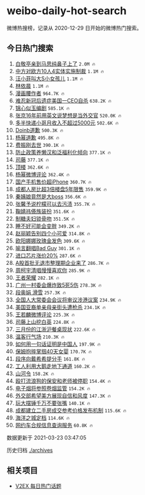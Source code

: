 # weibo-daily-hot-search

微博热搜榜，记录从 2020-12-29 日开始的微博热门搜索。

## 今日热门搜索

<!-- BEGIN -->

1. [白敬亭亲到马思纯鼻子上了](https://s.weibo.com/weibo?q=%23%E7%99%BD%E6%95%AC%E4%BA%AD%E4%BA%B2%E5%88%B0%E9%A9%AC%E6%80%9D%E7%BA%AF%E9%BC%BB%E5%AD%90%E4%B8%8A%E4%BA%86%23&Refer=top) `2.0M 🔥`
1. [中方对欧方10人4实体实施制裁](https://s.weibo.com/weibo?q=%23%E4%B8%AD%E6%96%B9%E5%AF%B9%E6%AC%A7%E6%96%B910%E4%BA%BA4%E5%AE%9E%E4%BD%93%E5%AE%9E%E6%96%BD%E5%88%B6%E8%A3%81%23&Refer=top) `1.1M 🔥`
1. [汪小菲叫大S小女孩儿](https://s.weibo.com/weibo?q=%23%E6%B1%AA%E5%B0%8F%E8%8F%B2%E5%8F%AB%E5%A4%A7S%E5%B0%8F%E5%A5%B3%E5%AD%A9%E5%84%BF%23&Refer=top) `1.1M 🔥`
1. [林依晨](https://s.weibo.com/weibo?q=%E6%9E%97%E4%BE%9D%E6%99%A8&Refer=top) `1.1M 🔥`
1. [漫画腰作者](https://s.weibo.com/weibo?q=%E6%BC%AB%E7%94%BB%E8%85%B0%E4%BD%9C%E8%80%85&Refer=top) `964.7K 🔥`
1. [难忍新冠后遗症美国一CEO自杀](https://s.weibo.com/weibo?q=%23%E9%9A%BE%E5%BF%8D%E6%96%B0%E5%86%A0%E5%90%8E%E9%81%97%E7%97%87%E7%BE%8E%E5%9B%BD%E4%B8%80CEO%E8%87%AA%E6%9D%80%23&Refer=top) `638.2K 🔥`
1. [锦心似玉编剧](https://s.weibo.com/weibo?q=%E9%94%A6%E5%BF%83%E4%BC%BC%E7%8E%89%E7%BC%96%E5%89%A7&Refer=top) `585.1K 🔥`
1. [张京16年前用英文说梦想是当外交官](https://s.weibo.com/weibo?q=%23%E5%BC%A0%E4%BA%AC16%E5%B9%B4%E5%89%8D%E7%94%A8%E8%8B%B1%E6%96%87%E8%AF%B4%E6%A2%A6%E6%83%B3%E6%98%AF%E5%BD%93%E5%A4%96%E4%BA%A4%E5%AE%98%23&Refer=top) `520.0K 🔥`
1. [多半快递小哥月收入不超过5000元](https://s.weibo.com/weibo?q=%23%E5%A4%9A%E5%8D%8A%E5%BF%AB%E9%80%92%E5%B0%8F%E5%93%A5%E6%9C%88%E6%94%B6%E5%85%A5%E4%B8%8D%E8%B6%85%E8%BF%875000%E5%85%83%23&Refer=top) `502.6K 🔥`
1. [Doinb道歉](https://s.weibo.com/weibo?q=%23Doinb%E9%81%93%E6%AD%89%23&Refer=top) `500.3K 🔥`
1. [杨幂道歉](https://s.weibo.com/weibo?q=%23%E6%9D%A8%E5%B9%82%E9%81%93%E6%AD%89%23&Refer=top) `495.8K 🔥`
1. [费振刚去世](https://s.weibo.com/weibo?q=%23%E8%B4%B9%E6%8C%AF%E5%88%9A%E5%8E%BB%E4%B8%96%23&Refer=top) `390.1K 🔥`
1. [防止政策养懒汉和泛福利化倾向](https://s.weibo.com/weibo?q=%23%E9%98%B2%E6%AD%A2%E6%94%BF%E7%AD%96%E5%85%BB%E6%87%92%E6%B1%89%E5%92%8C%E6%B3%9B%E7%A6%8F%E5%88%A9%E5%8C%96%E5%80%BE%E5%90%91%23&Refer=top) `377.1K 🔥`
1. [司藤](https://s.weibo.com/weibo?q=%E5%8F%B8%E8%97%A4&Refer=top) `377.1K 🔥`
1. [顶楼](https://s.weibo.com/weibo?q=%E9%A1%B6%E6%A5%BC&Refer=top) `362.6K 🔥`
1. [杨幂微博评论](https://s.weibo.com/weibo?q=%23%E6%9D%A8%E5%B9%82%E5%BE%AE%E5%8D%9A%E8%AF%84%E8%AE%BA%23&Refer=top) `362.4K 🔥`
1. [国产手机售价超iPhone](https://s.weibo.com/weibo?q=%23%E5%9B%BD%E4%BA%A7%E6%89%8B%E6%9C%BA%E5%94%AE%E4%BB%B7%E8%B6%85iPhone%23&Refer=top) `360.7K 🔥`
1. [成都人房比超3倍楼盘5年限售](https://s.weibo.com/weibo?q=%E6%88%90%E9%83%BD%E4%BA%BA%E6%88%BF%E6%AF%94%E8%B6%853%E5%80%8D%E6%A5%BC%E7%9B%985%E5%B9%B4%E9%99%90%E5%94%AE&Refer=top) `359.9K 🔥`
1. [秦姨娘竟然是大boss](https://s.weibo.com/weibo?q=%23%E7%A7%A6%E5%A7%A8%E5%A8%98%E7%AB%9F%E7%84%B6%E6%98%AF%E5%A4%A7boss%23&Refer=top) `356.6K 🔥`
1. [张馨予说柠檬可以去污渍](https://s.weibo.com/weibo?q=%23%E5%BC%A0%E9%A6%A8%E4%BA%88%E8%AF%B4%E6%9F%A0%E6%AA%AC%E5%8F%AF%E4%BB%A5%E5%8E%BB%E6%B1%A1%E6%B8%8D%23&Refer=top) `355.7K 🔥`
1. [鞠婧祎傣族装扮](https://s.weibo.com/weibo?q=%E9%9E%A0%E5%A9%A7%E7%A5%8E%E5%82%A3%E6%97%8F%E8%A3%85%E6%89%AE&Refer=top) `351.6K 🔥`
1. [制糖夫妇锁骨吻](https://s.weibo.com/weibo?q=%23%E5%88%B6%E7%B3%96%E5%A4%AB%E5%A6%87%E9%94%81%E9%AA%A8%E5%90%BB%23&Refer=top) `351.5K 🔥`
1. [睡不好可能会变胖](https://s.weibo.com/weibo?q=%23%E7%9D%A1%E4%B8%8D%E5%A5%BD%E5%8F%AF%E8%83%BD%E4%BC%9A%E5%8F%98%E8%83%96%23&Refer=top) `349.2K 🔥`
1. [赵丽颖告别四个小可爱](https://s.weibo.com/weibo?q=%23%E8%B5%B5%E4%B8%BD%E9%A2%96%E5%91%8A%E5%88%AB%E5%9B%9B%E4%B8%AA%E5%B0%8F%E5%8F%AF%E7%88%B1%23&Refer=top) `314.8K 🔥`
1. [欧阳娜娜玫瑰金发色](https://s.weibo.com/weibo?q=%23%E6%AC%A7%E9%98%B3%E5%A8%9C%E5%A8%9C%E7%8E%AB%E7%91%B0%E9%87%91%E5%8F%91%E8%89%B2%23&Refer=top) `309.6K 🔥`
1. [喻言翻唱Bad Guy](https://s.weibo.com/weibo?q=%E5%96%BB%E8%A8%80%E7%BF%BB%E5%94%B1Bad%20Guy&Refer=top) `301.1K 🔥`
1. [进口芯片涨价20%](https://s.weibo.com/weibo?q=%23%E8%BF%9B%E5%8F%A3%E8%8A%AF%E7%89%87%E6%B6%A8%E4%BB%B720%25%23&Refer=top) `287.6K 🔥`
1. [A股首批无退市整理期企业来了](https://s.weibo.com/weibo?q=%23A%E8%82%A1%E9%A6%96%E6%89%B9%E6%97%A0%E9%80%80%E5%B8%82%E6%95%B4%E7%90%86%E6%9C%9F%E4%BC%81%E4%B8%9A%E6%9D%A5%E4%BA%86%23&Refer=top) `286.7K 🔥`
1. [周柯宇清唱慢慢喜欢你](https://s.weibo.com/weibo?q=%23%E5%91%A8%E6%9F%AF%E5%AE%87%E6%B8%85%E5%94%B1%E6%85%A2%E6%85%A2%E5%96%9C%E6%AC%A2%E4%BD%A0%23&Refer=top) `285.9K 🔥`
1. [王者荣耀](https://s.weibo.com/weibo?q=%E7%8E%8B%E8%80%85%E8%8D%A3%E8%80%80&Refer=top) `282.1K 🔥`
1. [广州一村委会爆炸致5死5伤](https://s.weibo.com/weibo?q=%23%E5%B9%BF%E5%B7%9E%E4%B8%80%E6%9D%91%E5%A7%94%E4%BC%9A%E7%88%86%E7%82%B8%E8%87%B45%E6%AD%BB5%E4%BC%A4%23&Refer=top) `278.3K 🔥`
1. [段奥娟 滑雪](https://s.weibo.com/weibo?q=%E6%AE%B5%E5%A5%A5%E5%A8%9F%20%E6%BB%91%E9%9B%AA&Refer=top) `257.3K 🔥`
1. [全国人大常委会会议将审议涉港议案](https://s.weibo.com/weibo?q=%23%E5%85%A8%E5%9B%BD%E4%BA%BA%E5%A4%A7%E5%B8%B8%E5%A7%94%E4%BC%9A%E4%BC%9A%E8%AE%AE%E5%B0%86%E5%AE%A1%E8%AE%AE%E6%B6%89%E6%B8%AF%E8%AE%AE%E6%A1%88%23&Refer=top) `234.9K 🔥`
1. [美国亚裔单亲母亲街头遭枪杀](https://s.weibo.com/weibo?q=%23%E7%BE%8E%E5%9B%BD%E4%BA%9A%E8%A3%94%E5%8D%95%E4%BA%B2%E6%AF%8D%E4%BA%B2%E8%A1%97%E5%A4%B4%E9%81%AD%E6%9E%AA%E6%9D%80%23&Refer=top) `234.1K 🔥`
1. [王若麟微博评论](https://s.weibo.com/weibo?q=%E7%8E%8B%E8%8B%A5%E9%BA%9F%E5%BE%AE%E5%8D%9A%E8%AF%84%E8%AE%BA&Refer=top) `225.3K 🔥`
1. [司藤上山挖白英](https://s.weibo.com/weibo?q=%23%E5%8F%B8%E8%97%A4%E4%B8%8A%E5%B1%B1%E6%8C%96%E7%99%BD%E8%8B%B1%23&Refer=top) `224.8K 🔥`
1. [三月份的江浙沪餐桌现状](https://s.weibo.com/weibo?q=%23%E4%B8%89%E6%9C%88%E4%BB%BD%E7%9A%84%E6%B1%9F%E6%B5%99%E6%B2%AA%E9%A4%90%E6%A1%8C%E7%8E%B0%E7%8A%B6%23&Refer=top) `222.6K 🔥`
1. [温客行气场](https://s.weibo.com/weibo?q=%23%E6%B8%A9%E5%AE%A2%E8%A1%8C%E6%B0%94%E5%9C%BA%23&Refer=top) `210.3K 🔥`
1. [如何用一句话证明是中国人](https://s.weibo.com/weibo?q=%23%E5%A6%82%E4%BD%95%E7%94%A8%E4%B8%80%E5%8F%A5%E8%AF%9D%E8%AF%81%E6%98%8E%E6%98%AF%E4%B8%AD%E5%9B%BD%E4%BA%BA%23&Refer=top) `197.9K 🔥`
1. [保姆抱摔掌掴40天女婴](https://s.weibo.com/weibo?q=%23%E4%BF%9D%E5%A7%86%E6%8A%B1%E6%91%94%E6%8E%8C%E6%8E%B440%E5%A4%A9%E5%A5%B3%E5%A9%B4%23&Refer=top) `170.7K 🔥`
1. [段序向戴希希提分手](https://s.weibo.com/weibo?q=%23%E6%AE%B5%E5%BA%8F%E5%90%91%E6%88%B4%E5%B8%8C%E5%B8%8C%E6%8F%90%E5%88%86%E6%89%8B%23&Refer=top) `161.8K 🔥`
1. [工人利用大鹅走地下通道](https://s.weibo.com/weibo?q=%E5%B7%A5%E4%BA%BA%E5%88%A9%E7%94%A8%E5%A4%A7%E9%B9%85%E8%B5%B0%E5%9C%B0%E4%B8%8B%E9%80%9A%E9%81%93&Refer=top) `160.2K 🔥`
1. [山河令](https://s.weibo.com/weibo?q=%E5%B1%B1%E6%B2%B3%E4%BB%A4&Refer=top) `158.2K 🔥`
1. [殴打流浪狗的保安和老师被停职](https://s.weibo.com/weibo?q=%23%E6%AE%B4%E6%89%93%E6%B5%81%E6%B5%AA%E7%8B%97%E7%9A%84%E4%BF%9D%E5%AE%89%E5%92%8C%E8%80%81%E5%B8%88%E8%A2%AB%E5%81%9C%E8%81%8C%23&Refer=top) `154.4K 🔥`
1. [电子烟将参照卷烟监管](https://s.weibo.com/weibo?q=%23%E7%94%B5%E5%AD%90%E7%83%9F%E5%B0%86%E5%8F%82%E7%85%A7%E5%8D%B7%E7%83%9F%E7%9B%91%E7%AE%A1%23&Refer=top) `154.2K 🔥`
1. [外交部希望美方展现自信和风度](https://s.weibo.com/weibo?q=%23%E5%A4%96%E4%BA%A4%E9%83%A8%E5%B8%8C%E6%9C%9B%E7%BE%8E%E6%96%B9%E5%B1%95%E7%8E%B0%E8%87%AA%E4%BF%A1%E5%92%8C%E9%A3%8E%E5%BA%A6%23&Refer=top) `147.3K 🔥`
1. [玩大摆锤千万不要张嘴](https://s.weibo.com/weibo?q=%23%E7%8E%A9%E5%A4%A7%E6%91%86%E9%94%A4%E5%8D%83%E4%B8%87%E4%B8%8D%E8%A6%81%E5%BC%A0%E5%98%B4%23&Refer=top) `140.1K 🔥`
1. [成都建立二手房成交参考价格发布机制](https://s.weibo.com/weibo?q=%23%E6%88%90%E9%83%BD%E5%BB%BA%E7%AB%8B%E4%BA%8C%E6%89%8B%E6%88%BF%E6%88%90%E4%BA%A4%E5%8F%82%E8%80%83%E4%BB%B7%E6%A0%BC%E5%8F%91%E5%B8%83%E6%9C%BA%E5%88%B6%23&Refer=top) `115.6K 🔥`
1. [海洋之城定档](https://s.weibo.com/weibo?q=%23%E6%B5%B7%E6%B4%8B%E4%B9%8B%E5%9F%8E%E5%AE%9A%E6%A1%A3%23&Refer=top) `114.6K 🔥`
1. [网约车合规信息查询服务](https://s.weibo.com/weibo?q=%23%E7%BD%91%E7%BA%A6%E8%BD%A6%E5%90%88%E8%A7%84%E4%BF%A1%E6%81%AF%E6%9F%A5%E8%AF%A2%E6%9C%8D%E5%8A%A1%23&Refer=top) `60.8K 🔥`

数据更新于 2021-03-23 03:47:05

<!-- END -->

历史归档 [./archives](./archives)

## 相关项目

- [V2EX 每日热门话题](https://github.com/boojack/v2ex-daily-hot-topic)
